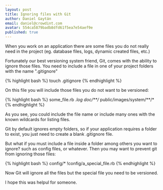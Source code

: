 ```yaml
---
layout: post
title: Ignoring files with Git
author: Daniel Gaytán
email: daniel@crowdint.com
avatar: 554ca5879badb8dfd61f5ea7e54aef9e
published: true
---
```


When you work on an application there are some files you do not really need in the project (eg. database files, logs, dynamic created files, etc.)

Fortunately our best versioning system friend, Git, comes with the ability to ignore those files. You need to include a file in one of your project folders with the name ".gitignore"

{% highlight bash %}
touch .gitignore
{% endhighlight %}

On this file you will include those files you do not want to be versioned:

{% highlight bash %}
some_file.rb
*.log
doc/**/*
public/images/system/**/*
{% endhighlight %}

As you see, you could include the file name or include many ones with the known wildcards for listing files.

Git by default ignores empty folders, so if your application requires a folder to exist, you just need to create a blank .gitignore file.

But what if you must include a file inside a folder among others you want to ignore? such as config files, or whatever. Then you may want to prevent git from ignoring those files:

{% highlight bash %}
config/*
!config/a_special_file.rb
{% endhighlight %}

Now Git will ignore all the files but the special file you need to be versioned.

I hope this was helpul for someone.

